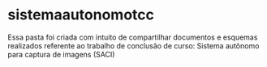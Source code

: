 # sistemaautonomotcc
Essa pasta foi criada com intuito de compartilhar documentos e esquemas realizados referente ao trabalho de conclusão de curso: Sistema autônomo para captura de imagens (SACI)
